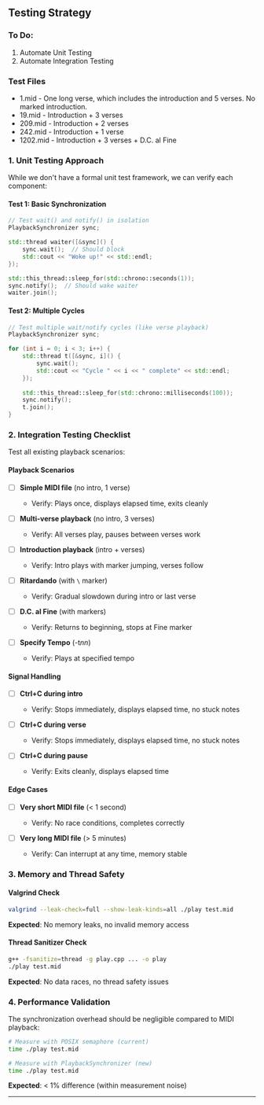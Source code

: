 ## Testing Strategy
### To Do:
1. Automate Unit Testing
2. Automate Integration Testing

### Test Files

- 1.mid - One long verse, which includes the introduction and 5 verses.  No marked introduction.
- 19.mid - Introduction + 3 verses
- 209.mid - Introduction + 2 verses
- 242.mid - Introduction + 1 verse
- 1202.mid - Introduction + 3 verses + D.C. al Fine

### 1. Unit Testing Approach

While we don't have a formal unit test framework, we can verify each component:

#### Test 1: Basic Synchronization
```cpp
// Test wait() and notify() in isolation
PlaybackSynchronizer sync;

std::thread waiter([&sync]() {
    sync.wait();  // Should block
    std::cout << "Woke up!" << std::endl;
});

std::this_thread::sleep_for(std::chrono::seconds(1));
sync.notify();  // Should wake waiter
waiter.join();
```

#### Test 2: Multiple Cycles
```cpp
// Test multiple wait/notify cycles (like verse playback)
PlaybackSynchronizer sync;

for (int i = 0; i < 3; i++) {
    std::thread t([&sync, i]() {
        sync.wait();
        std::cout << "Cycle " << i << " complete" << std::endl;
    });
    
    std::this_thread::sleep_for(std::chrono::milliseconds(100));
    sync.notify();
    t.join();
}
```

### 2. Integration Testing Checklist

Test all existing playback scenarios:

#### Playback Scenarios
- [ ] **Simple MIDI file** (no intro, 1 verse)
  - Verify: Plays once, displays elapsed time, exits cleanly
  
- [ ] **Multi-verse playback** (no intro, 3 verses)
  - Verify: All verses play, pauses between verses work
  
- [ ] **Introduction playback** (intro + verses)
  - Verify: Intro plays with marker jumping, verses follow
  
- [ ] **Ritardando** (with `\` marker)
  - Verify: Gradual slowdown during intro or last verse
  
- [ ] **D.C. al Fine** (with markers)
  - Verify: Returns to beginning, stops at Fine marker

- [ ] **Specify Tempo** (-t*nn*)
  - Verify: Plays at specified tempo

#### Signal Handling
- [ ] **Ctrl+C during intro**
  - Verify: Stops immediately, displays elapsed time, no stuck notes
  
- [ ] **Ctrl+C during verse**
  - Verify: Stops immediately, displays elapsed time, no stuck notes
  
- [ ] **Ctrl+C during pause**
  - Verify: Exits cleanly, displays elapsed time

#### Edge Cases
- [ ] **Very short MIDI file** (< 1 second)
  - Verify: No race conditions, completes correctly
  
- [ ] **Very long MIDI file** (> 5 minutes)
  - Verify: Can interrupt at any time, memory stable

### 3. Memory and Thread Safety

#### Valgrind Check
```bash
valgrind --leak-check=full --show-leak-kinds=all ./play test.mid
```
**Expected**: No memory leaks, no invalid memory access

#### Thread Sanitizer Check
```bash
g++ -fsanitize=thread -g play.cpp ... -o play
./play test.mid
```
**Expected**: No data races, no thread safety issues

### 4. Performance Validation

The synchronization overhead should be negligible compared to MIDI playback:

```bash
# Measure with POSIX semaphore (current)
time ./play test.mid

# Measure with PlaybackSynchronizer (new)
time ./play test.mid
```

**Expected**: < 1% difference (within measurement noise)

---
